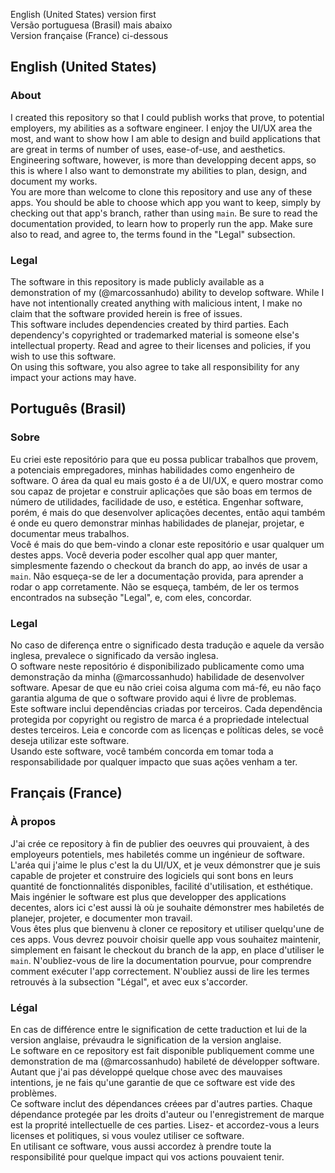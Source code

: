 English (United States) version first  
Versão portuguesa (Brasil) mais abaixo  
Version française (France) ci-dessous  

## English (United States)
### About
I created this repository so that I could publish works that prove, to potential employers, my abilities as a software engineer. I enjoy the UI/UX area the most, and want to show how I am able to design and build applications that are great in terms of number of uses, ease-of-use, and aesthetics. Engineering software, however, is more than developping decent apps, so this is where I also want to demonstrate my abilities to plan, design, and document my works.  
You are more than welcome to clone this repository and use any of these apps. You should be able to choose which app you want to keep, simply by checking out that app's branch, rather than using `main`. Be sure to read the documentation provided, to learn how to properly run the app. Make sure also to read, and agree to, the terms found in the "Legal" subsection.
### Legal
The software in this repository is made publicly available as a demonstration of my (@marcossanhudo) ability to develop software. While I have not intentionally created anything with malicious intent, I make no claim that the software provided herein is free of issues.  
This software includes dependencies created by third parties. Each dependency's copyrighted or trademarked material is someone else's intellectual property. Read and agree to their licenses and policies, if you wish to use this software.  
On using this software, you also agree to take all responsibility for any impact your actions may have.

## Português (Brasil)
### Sobre
Eu criei este repositório para que eu possa publicar trabalhos que provem, a potenciais empregadores, minhas habilidades como engenheiro de software. O área da qual eu mais gosto é a de UI/UX, e quero mostrar como sou capaz de projetar e construir aplicações que são boas em termos de número de utilidades, facilidade de uso, e estética. Engenhar software, porém, é mais do que desenvolver aplicações decentes, então aqui também é onde eu quero demonstrar minhas habilidades de planejar, projetar, e documentar meus trabalhos.  
Você é mais do que bem-vindo a clonar este repositório e usar qualquer um destes apps. Você deveria poder escolher qual app quer manter, simplesmente fazendo o checkout da branch do app, ao invés de usar a `main`. Não esqueça-se de ler a documentação provida, para aprender a rodar o app corretamente. Não se esqueça, também, de ler os termos encontrados na subseção "Legal", e, com eles, concordar.
### Legal
No caso de diferença entre o significado desta tradução e aquele da versão inglesa, prevalece o significado da versão inglesa.  
O software neste repositório é disponibilizado publicamente como uma demonstração da minha (@marcossanhudo) habilidade de desenvolver software. Apesar de que eu não criei coisa alguma com má-fé, eu não faço garantia alguma de que o software provido aqui é livre de problemas.  
Este software inclui dependências criadas por terceiros. Cada dependência protegida por copyright ou registro de marca é a propriedade intelectual destes terceiros. Leia e concorde com as licenças e políticas deles, se você deseja utilizar este software.  
Usando este software, você também concorda em tomar toda a responsabilidade por qualquer impacto que suas ações venham a ter.

## Français (France)
### À propos
J'ai crée ce repository à fin de publier des oeuvres qui prouvaient, à des employeurs potentiels, mes habiletés comme un ingénieur de software. L'aréa qui j'aime le plus c'est la du UI/UX, et je veux démonstrer que je suis capable de projeter et construire des logiciels qui sont bons en leurs quantité de fonctionnalités disponibles, facilité d'utilisation, et esthétique. Mais ingénier le software est plus que developper des applications decentes, alors ici c'est aussi là où je souhaite démonstrer mes habiletés de planejer, projeter, e documenter mon travail.  
Vous êtes plus que bienvenu à cloner ce repository et utiliser quelqu'une de ces apps. Vous devrez pouvoir choisir quelle app vous souhaitez maintenir, simplement en faisant le checkout du branch de la app, en place d'utiliser le `main`. N'oubliez-vous de lire la documentation pourvue, pour comprendre comment exécuter l'app correctement. N'oubliez aussi de lire les termes retrouvés à la subsection "Légal", et avec eux s'accorder.
### Légal
En cas de différence entre le signification de cette traduction et lui de la version anglaise, prévaudra le signification de la version anglaise.  
Le software en ce repository est fait disponible publiquement comme une demonstration de ma (@marcossanhudo) habileté de développer software. Autant que j'ai pas développé quelque chose avec des mauvaises intentions, je ne fais qu'une garantie de que ce software est vide des problèmes.  
Ce software inclut des dépendances créees par d'autres parties. Chaque dépendance protegée par les droits d'auteur ou l'enregistrement de marque est la proprité intellectuelle de ces parties. Lisez- et accordez-vous a leurs licenses et politiques, si vous voulez utiliser ce software.  
En utilisant ce software, vous aussi accordez à prendre toute la responsibilité pour quelque impact qui vos actions pouvaient tenir.
